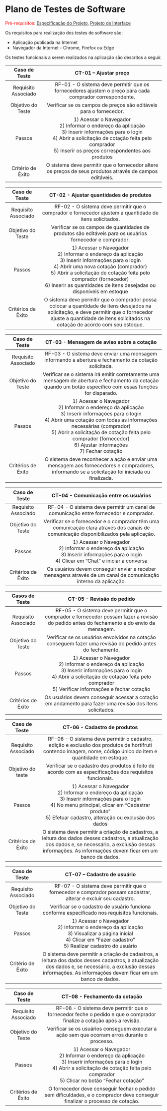 # Plano de Testes de Software

<span style="color:red">Pré-requisitos: <a href="02-Especificação do Projeto.md"> Especificação do Projeto</a></span>, <a href="04-Projeto de Interface.md"> Projeto de Interface</a>

Os requisitos para realização dos testes de software são:

- Aplicação publicada na Internet
- Navegador da Internet - Chrome, Firefox ou Edge

Os testes funcionais a serem realizados na aplicação são descritos a seguir.

|    Caso de Teste    |                                                                                                  **CT-01 – Ajustar preço**                                                                                                  |
| :-----------------: | :-------------------------------------------------------------------------------------------------------------------------------------------------------------------------------------------------------------------------: |
| Requisito Associado |                                                           RF-01 - O sistema deve permitir que os fornecedores ajustem o preço para cada comprador correspondente.                                                           |
|  Objetivo do Teste  |                                                                              Verificar se os campos de preços são editáveis para o fornecedor.                                                                              |
|       Passos        | 1) Acessar o Navegador <br> 2) Informar o endereço da aplicação <br> 3) Inserir informações para o login <br> 4) Abrir a solicitação de cotação feita pelo comprador <br> 5) Inserir os preços correspondentes aos produtos |
|  Critério de Êxito  |                                                           O sistema deve permitir que o fornecedor altere os preços de seus produtos através de campos editáveis.                                                           |

|    Caso de Teste    |                                                                                                                               **CT-02 - Ajustar quantidades de produtos**                                                                                                                                |
| :-----------------: | :------------------------------------------------------------------------------------------------------------------------------------------------------------------------------------------------------------------------------------------------------------------------------------------------------: |
| Requisito Associado |                                                                                                 RF-02 - O sistema deve permitir que o comprador e fornecedor ajustem a quantidade de itens solicitados.                                                                                                  |
|  Objetivo do Teste  |                                                                                                 Verificar se os campos de quantidades de produtos são editáveis para os usuários fornecedor e comprador.                                                                                                 |
|       Passos        | 1) Acessar o Navegador <br> 2) Informar o endereço da aplicação <br> 3) Inserir informações para o login <br> 4) Abrir uma nova cotação (comprador) <br> 5) Abrir a solicitação de cotação feita pelo comprador (fornecedor) <br> 6) Inserir as quantidades de itens desejadas ou disponíveis em estoque |
| Critérios de Êxito  |                                          O sistema deve permitir que o comprador possa colocar a quantidade de itens desejados na solicitação, e deve permitir que o fornecedor ajuste a quantidade de itens solicitados na cotação de acordo com seu estoque.                                           |

|    Caso de Teste    |                                                                                                                                  **CT-03 - Mensagem de aviso sobre a cotação**                                                                                                                                  |
| :-----------------: | :-------------------------------------------------------------------------------------------------------------------------------------------------------------------------------------------------------------------------------------------------------------------------------------------------------------: |
| Requisito Associado |                                                                                                      RF-03 - O sistema deve enviar uma mensagem informando a abertura e fechamento da cotação solicitada.                                                                                                       |
|  Objetivo do Teste  |                                                                           Verificar se o sistema irá emitir corretamente uma mensagem de abertura e fechamento da cotação quando um botão específico com essas funções for disparado.                                                                           |
|       Passos        | 1) Acessar o Navegador <br> 2) Informar o endereço da aplicação <br> 3) Inserir informações para o login <br> 4) Abrir uma cotação com todas as informações necessárias (comprador) <br> 5) Abrir a solicitação de cotação feita pelo comprador (fornecedor) <br> 6) Ajustar informações <br> 7) Fechar cotação |
| Critérios de Êxito  |                                                                                 O sistema deve reconhecer a ação e enviar uma mensagem aos fornecedores e compradores, informando se a solicitação foi iniciada ou finalizada.                                                                                  |

|    Caso de Teste    |                                                       **CT-04 - Comunicação entre os usuários**                                                        |
| :-----------------: | :----------------------------------------------------------------------------------------------------------------------------------------------------: |
| Requisito Associado |                                 RF-04 - O sistema deve permitir um canal de comunicação entre fornecedor e comprador.                                  |
|  Objetivo do Teste  |          Verificar se o fornecedor e o comprador têm uma comunicação clara através dos canais de comunicação disponibilizados pela aplicação.          |
|       Passos        | 1) Acessar o Navegador <br> 2) Informar o endereço da aplicação <br> 3) Inserir informações para o login <br> 4) Clicar em “Chat” e iniciar a conversa |
| Critérios de Êxito  |                    Os usuários devem conseguir enviar e receber mensagens através de um canal de comunicação interno da aplicação.                     |

|   Casos de Teste    |                                                                                            **CT-05 - Revisão do pedido**                                                                                            |
| :-----------------: | :-----------------------------------------------------------------------------------------------------------------------------------------------------------------------------------------------------------------: |
| Requisito Associado |                                      RF-05 - O sistema deve permitir que o comprador e fornecedor possam fazer a revisão do pedido antes do fechamento e do envio da mensagem.                                      |
|  Objetivo do Teste  |                                                      Verificar se os usuários envolvidos na cotação conseguem fazer uma revisão do pedido antes do fechamento.                                                      |
|       Passos        | 1) Acessar o Navegador <br> 2) Informar o endereço da aplicação <br> 3) Inserir informações para o login <br> 4) Abrir a solicitação de cotação feita pelo comprador <br> 5) Verificar informações e fechar cotação |
| Critérios de Êxito  |                                                      Os usuários devem conseguir acessar a cotação em andamento para fazer uma revisão dos itens solicitados.                                                       |

|    Caso de Teste    |                                                                                              **CT-06 - Cadastro de produtos**                                                                                               |
| :-----------------: | :-------------------------------------------------------------------------------------------------------------------------------------------------------------------------------------------------------------------------: |
| Requisito Associado |                                RF-06 - O sistema deve permitir o cadastro, edição e exclusão dos produtos de hortifruti contendo imagem, nome, código único do item e quantidade em estoque.                                |
|  Objetivo do teste  |                                                           Verificar se o cadastro dos produtos é feito de acordo com as especificações dos requisitos funcionais.                                                           |
|       Passos        | 1) Acessar o Navegador <br> 2) Informar o endereço da aplicação <br> 3) Inserir informações para o login <br> 4) No menu principal, clicar em “Cadastrar produto” <br> 5) Efetuar cadastro, alteração ou exclusão dos dados |
| Critérios de Êxito  |       O sistema deve permitir a criação de cadastros, a leitura dos dados desses cadastros, a atualização dos dados e, se necessário, a exclusão dessas informações. As informações devem ficar em um banco de dados.       |

|    Caso de Teste    |                                                                                         **CT-07 – Cadastro de usuário**                                                                                         |
| :-----------------: | :-------------------------------------------------------------------------------------------------------------------------------------------------------------------------------------------------------------: |
| Requisito Associado |                                                 RF-07 - O sistema deve permitir que o fornecedor e comprador possam cadastrar, alterar e excluir seu cadastro.                                                  |
|  Objetivo do Teste  |                                                          Verificar se o cadastro de usuário funciona conforme especificado nos requisitos funcionais.                                                           |
|       Passos        |                   1) Acessar o Navegador <br> 2) Informar o endereço da aplicação <br> 3) Visualizar a página inicial <br> 4) Clicar em “Fazer cadastro” <br> 5) Realizar cadastro do usuário                   |
|  Critério de Êxito  | O sistema deve permitir a criação de cadastros, a leitura dos dados desses cadastros, a atualização dos dados e, se necessário, a exclusão dessas informações. As informações devem ficar em um banco de dados. |

|    Caso de Teste    |                                                                                       **CT-08 - Fechamento da cotação**                                                                                       |
| :-----------------: | :-----------------------------------------------------------------------------------------------------------------------------------------------------------------------------------------------------------: |
| Requisito Associado |                                             RF-08 - O sistema deve permitir que o fornecedor feche o pedido e que o comprador finalize a cotação após a revisão.                                              |
|  Objetivo do Teste  |                                                         Verificar se os usuários conseguem executar a ação sem que ocorram erros durante o processo.                                                          |
|       Passos        | 1) Acessar o Navegador <br> 2) Informar o endereço da aplicação <br> 3) Inserir informações para o login <br> 4) Abrir a solicitação de cotação feita pelo comprador <br> 5) Clicar no botão “Fechar cotação” |
| Critérios de Êxito  |                                          O fornecedor deve conseguir fechar o pedido sem dificuldades, e o comprador deve conseguir finalizar o processo de cotação.                                          |
